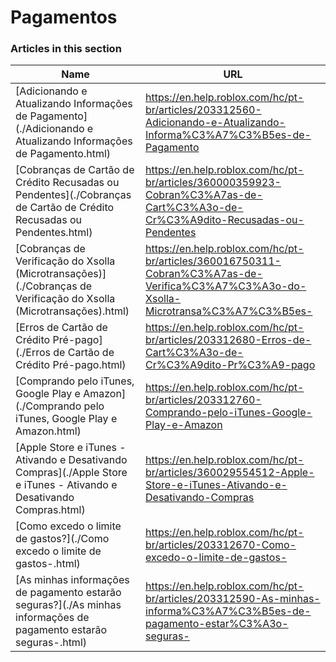 # Pagamentos  
### Articles in this section
Name|URL
-|-
[Adicionando e Atualizando Informações de Pagamento](./Adicionando e Atualizando Informações de Pagamento.html) |https://en.help.roblox.com/hc/pt-br/articles/203312560-Adicionando-e-Atualizando-Informa%C3%A7%C3%B5es-de-Pagamento
[Cobranças de Cartão de Crédito Recusadas ou Pendentes](./Cobranças de Cartão de Crédito Recusadas ou Pendentes.html) |https://en.help.roblox.com/hc/pt-br/articles/360000359923-Cobran%C3%A7as-de-Cart%C3%A3o-de-Cr%C3%A9dito-Recusadas-ou-Pendentes
[Cobranças de Verificação do Xsolla (Microtransações)](./Cobranças de Verificação do Xsolla (Microtransações).html) |https://en.help.roblox.com/hc/pt-br/articles/360016750311-Cobran%C3%A7as-de-Verifica%C3%A7%C3%A3o-do-Xsolla-Microtransa%C3%A7%C3%B5es-
[Erros de Cartão de Crédito Pré-pago](./Erros de Cartão de Crédito Pré-pago.html) |https://en.help.roblox.com/hc/pt-br/articles/203312680-Erros-de-Cart%C3%A3o-de-Cr%C3%A9dito-Pr%C3%A9-pago
[Comprando pelo iTunes, Google Play e Amazon](./Comprando pelo iTunes, Google Play e Amazon.html) |https://en.help.roblox.com/hc/pt-br/articles/203312760-Comprando-pelo-iTunes-Google-Play-e-Amazon
[Apple Store e iTunes - Ativando e Desativando Compras](./Apple Store e iTunes - Ativando e Desativando Compras.html) |https://en.help.roblox.com/hc/pt-br/articles/360029554512-Apple-Store-e-iTunes-Ativando-e-Desativando-Compras
[Como excedo o limite de gastos?](./Como excedo o limite de gastos-.html) |https://en.help.roblox.com/hc/pt-br/articles/203312670-Como-excedo-o-limite-de-gastos-
[As minhas informações de pagamento estarão seguras?](./As minhas informações de pagamento estarão seguras-.html) |https://en.help.roblox.com/hc/pt-br/articles/203312590-As-minhas-informa%C3%A7%C3%B5es-de-pagamento-estar%C3%A3o-seguras-